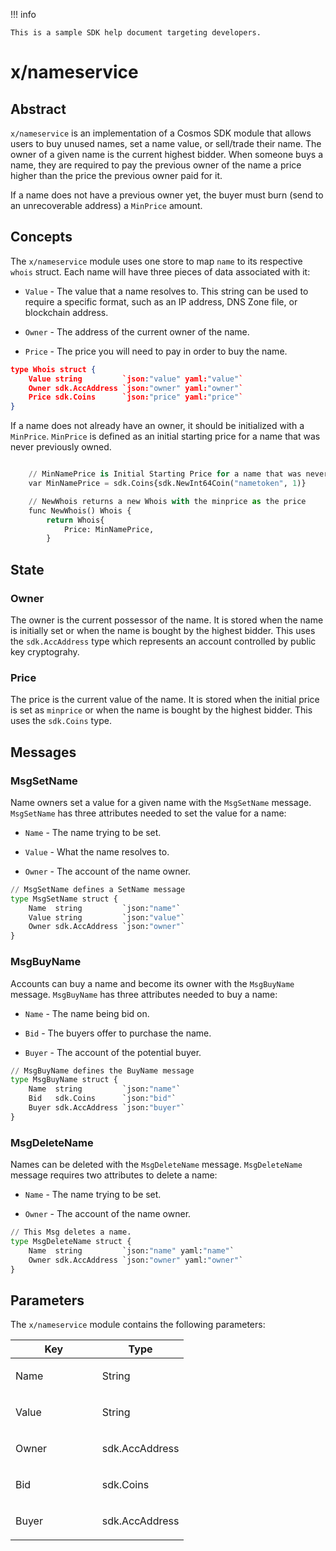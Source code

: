 !!! info
    
    This is a sample SDK help document targeting developers.


# x/nameservice

## Abstract

`x/nameservice` is an implementation of a Cosmos SDK module that allows users to buy unused names, set a name value, or sell/trade their name. The owner of a given name is the current highest bidder. When someone buys a name, they are required to pay the previous owner of the name a price higher than the price the previous owner paid for it.

If a name does not have a previous owner yet, the buyer must burn (send to an unrecoverable address) a `MinPrice` amount.

## Concepts

The `x/nameservice` module uses one store to map `name` to its respective `whois` struct. Each name will have three pieces of data associated with it:

-   `Value` - The value that a name resolves to. This string can be used to require a specific format, such as an IP address, DNS Zone file, or blockchain address.

-   `Owner` - The address of the current owner of the name.

-   `Price` - The price you will need to pay in order to buy the name.

```json linenums="1"
type Whois struct {
    Value string         `json:"value" yaml:"value"`
    Owner sdk.AccAddress `json:"owner" yaml:"owner"`
    Price sdk.Coins      `json:"price" yaml:"price"`
}
```

If a name does not already have an owner, it should be initialized with a `MinPrice`. `MinPrice` is defined as an initial starting price for a name that was never previously owned.

```py linenums="1"

    // MinNamePrice is Initial Starting Price for a name that was never previously owned
    var MinNamePrice = sdk.Coins{sdk.NewInt64Coin("nametoken", 1)}

    // NewWhois returns a new Whois with the minprice as the price
    func NewWhois() Whois {
        return Whois{
            Price: MinNamePrice,
        }
```

## State

### Owner

The owner is the current possessor of the name. It is stored when the name is initially set or when the name is bought by the highest bidder. This uses the `sdk.AccAddress` type which represents an account controlled by public key cryptograhy.

### Price

The price is the current value of the name. It is stored when the initial price is set as `minprice` or when the name is bought by the highest bidder. This uses the `sdk.Coins` type.

## Messages

### MsgSetName

Name owners set a value for a given name with the `MsgSetName` message. `MsgSetName` has three attributes needed to set the value for a name:

-   `Name` - The name trying to be set.

-   `Value` - What the name resolves to.

-   `Owner` - The account of the name owner.

```py linenums="1"
// MsgSetName defines a SetName message
type MsgSetName struct {
    Name  string         `json:"name"`
    Value string         `json:"value"`
    Owner sdk.AccAddress `json:"owner"`
}
```

### MsgBuyName

Accounts can buy a name and become its owner with the `MsgBuyName` message. `MsgBuyName` has three attributes needed to buy a name:

-   `Name` - The name being bid on.

-   `Bid` - The buyers offer to purchase the name.

-   `Buyer` - The account of the potential buyer.

```py linenums="1"
// MsgBuyName defines the BuyName message
type MsgBuyName struct {
    Name  string         `json:"name"`
    Bid   sdk.Coins      `json:"bid"`
    Buyer sdk.AccAddress `json:"buyer"`
}
```

### MsgDeleteName

Names can be deleted with the `MsgDeleteName` message. `MsgDeleteName` message requires two attributes to delete a name:

-   `Name` - The name trying to be set.

-   `Owner` - The account of the name owner.

```py linenums="1"
// This Msg deletes a name.
type MsgDeleteName struct {
    Name  string         `json:"name" yaml:"name"`
    Owner sdk.AccAddress `json:"owner" yaml:"owner"`
}
```

## Parameters

The `x/nameservice` module contains the following parameters:

<table>
<colgroup>
<col style="width: 50%" />
<col style="width: 50%" />
</colgroup>
<thead>
<tr class="header">
<th>Key</th>
<th>Type</th>
</tr>
</thead>
<tbody>
<tr class="odd">
<td><p>Name</p></td>
<td><p>String</p></td>
</tr>
<tr class="even">
<td><p>Value</p></td>
<td><p>String</p></td>
</tr>
<tr class="odd">
<td><p>Owner</p></td>
<td><p>sdk.AccAddress</p></td>
</tr>
<tr class="even">
<td><p>Bid</p></td>
<td><p>sdk.Coins</p></td>
</tr>
<tr class="odd">
<td><p>Buyer</p></td>
<td><p>sdk.AccAddress</p></td>
</tr>
</tbody>
</table>
